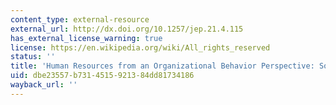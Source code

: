 ```yaml
---
content_type: external-resource
external_url: http://dx.doi.org/10.1257/jep.21.4.115
has_external_license_warning: true
license: https://en.wikipedia.org/wiki/All_rights_reserved
status: ''
title: 'Human Resources from an Organizational Behavior Perspective: Some Paradoxes'
uid: dbe23557-b731-4515-9213-84dd81734186
wayback_url: ''
---
```

